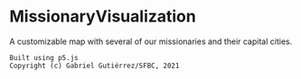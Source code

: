 # MissionaryVisualization
A customizable map with several of our missionaries and their capital cities.

```
Built using p5.js
Copyright (c) Gabriel Gutiérrez/SFBC, 2021
```
